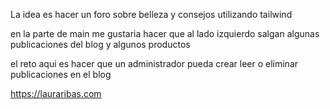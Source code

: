 La idea es hacer un foro sobre belleza y consejos utilizando tailwind

en la parte de main me gustaria hacer que al lado izquierdo salgan algunas publicaciones del blog y algunos productos

el reto aqui es hacer que un administrador pueda crear leer o eliminar publicaciones en el blog

https://lauraribas.com
